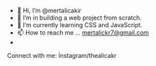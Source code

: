 - 👋 Hi, I’m @mertalicakir
- 👀 I’m in building a web project from scratch.
- 🌱 I’m currently learning CSS and JavaScript.
- 📫 How to reach me ... mertalickr7@gmail.com
- 

<!---
mertalicakir/mertalicakir is a ✨ special ✨ repository because its `README.md` (this file) appears on your GitHub profile.
You can click the Preview link to take a look at your changes.
--->

Connect with me:
İnstagram/thealicakr
